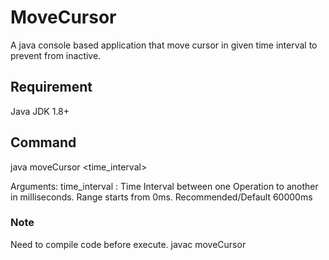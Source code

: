 # MoveCursor
A java console based application that move cursor in given time interval to prevent from inactive.

## Requirement
Java JDK 1.8+

## Command
java moveCursor <time_interval>

Arguments:
time_interval : Time Interval between one Operation to another in milliseconds. Range starts from 0ms. Recommended/Default 60000ms

### Note
Need to compile code before execute.
javac moveCursor
